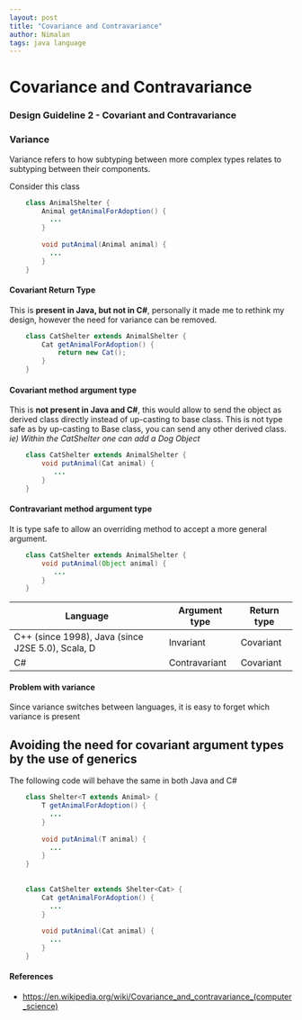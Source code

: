 ```yaml
---
layout: post
title: "Covariance and Contravariance"
author: Nimalan
tags: java language
---
```


# Covariance and Contravariance

### Design Guideline 2 - Covariant and Contravariance

<!-- truncate -->

### Variance

Variance refers to how subtyping between more complex types relates to subtyping between their components.

Consider this class

```java
	class AnimalShelter {
        Animal getAnimalForAdoption() {
          ...
        }
    
        void putAnimal(Animal animal) {
          ...
        }
    }
```

#### Covariant Return Type

This is **present in Java, but not in C#**, personally it made me to rethink my design, however the need for
variance can be removed.

```java
	class CatShelter extends AnimalShelter {
        Cat getAnimalForAdoption() {
    	    return new Cat();
        }
    }
```

#### Covariant method argument type

This is **not present in Java and C#**, this would allow to send the object as derived class directly instead of 
up-casting to base class. This is not type safe as by up-casting to Base class, you can send any other derived class.
*ie) Within the CatShelter one can add a Dog Object*

```java
	class CatShelter extends AnimalShelter {
        void putAnimal(Cat animal) {
           ...
        }
    }
```

#### Contravariant method argument type

It is type safe to allow an overriding method to accept a more general argument.

```java
	class CatShelter extends AnimalShelter {
        void putAnimal(Object animal) {
           ...
        }
    }
```

| Language                                          | Argument type | Return type |
|---------------------------------------------------|---------------|-------------|
| C++ (since 1998), Java (since J2SE 5.0), Scala, D | Invariant     | Covariant   |
| C#	                                            | Contravariant	| Covariant   |

#### Problem with variance

Since variance switches between languages, it is easy to forget which variance is present

## Avoiding the need for covariant argument types by the use of generics

The following code will behave the same in both Java and C#

```java
	class Shelter<T extends Animal> {
        T getAnimalForAdoption() {
          ...
        }
    
        void putAnimal(T animal) {
          ...
        }
    }
    
    
    class CatShelter extends Shelter<Cat> {
        Cat getAnimalForAdoption() {
          ...
        }
    
        void putAnimal(Cat animal) {
          ...
        }
    }

```

#### References
- https://en.wikipedia.org/wiki/Covariance_and_contravariance_(computer_science)
